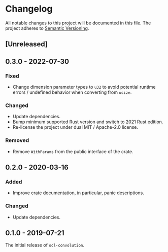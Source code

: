 # Changelog

All notable changes to this project will be documented in this file.
The project adheres to [Semantic Versioning](https://semver.org/spec/v2.0.0.html).

## [Unreleased]

## 0.3.0 - 2022-07-30

### Fixed

- Change dimension parameter types to `u32` to avoid potential runtime errors / undefined behavior
  when converting from `usize`.

### Changed

- Update dependencies.
- Bump minimum supported Rust version and switch to 2021 Rust edition.
- Re-license the project under dual MIT / Apache-2.0 license.

### Removed

- Remove `WithParams` from the public interface of the crate.

## 0.2.0 - 2020-03-16

### Added

- Improve crate documentation, in particular, panic descriptions.

### Changed

- Update dependencies.

## 0.1.0 - 2019-07-21

The initial release of `ocl-convolution`.
